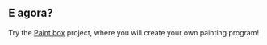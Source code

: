 ## E agora?

Try the [Paint box](https://projects.raspberrypi.org/en/projects/paint-box) project, where you will create your own painting program!
